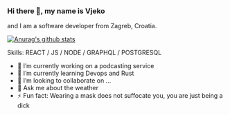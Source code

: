 ### Hi there 👋, my name is Vjeko
and I am a software developer from Zagreb, Croatia.

[![Anurag's github stats](https://github-readme-stats.vercel.app/api?username=vjekooo)](https://github.com/vjekooo/github-readme-stats)

Skills: REACT / JS / NODE / GRAPHQL / POSTGRESQL

- 🔭 I’m currently working on a podcasting service
- 🌱 I’m currently learning Devops and Rust
- 👯 I’m looking to collaborate on ...
- 💬 Ask me about the weather
- ⚡ Fun fact: Wearing a mask does not suffocate you, you are just being a dick
